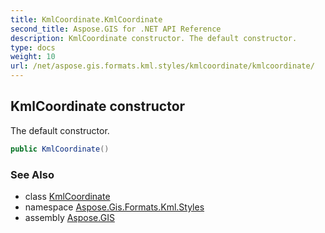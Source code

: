 ```yaml
---
title: KmlCoordinate.KmlCoordinate
second_title: Aspose.GIS for .NET API Reference
description: KmlCoordinate constructor. The default constructor.
type: docs
weight: 10
url: /net/aspose.gis.formats.kml.styles/kmlcoordinate/kmlcoordinate/
---
```

## KmlCoordinate constructor

The default constructor.

```csharp
public KmlCoordinate()
```

### See Also

* class [KmlCoordinate](../)
* namespace [Aspose.Gis.Formats.Kml.Styles](../../kmlcoordinate/)
* assembly [Aspose.GIS](../../../)


